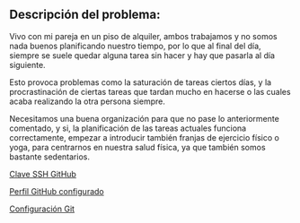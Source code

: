 ## Descripción del problema:

Vivo con mi pareja en un piso de alquiler, ambos trabajamos y no somos nada buenos planificando nuestro tiempo, por lo que al final del día, siempre se suele quedar alguna tarea sin hacer y hay que pasarla al día siguiente.

Esto provoca problemas como la saturación de tareas ciertos días, y la procrastinación de ciertas tareas que tardan mucho en hacerse o las cuales acaba realizando la otra persona siempre.

Necesitamos una buena organización para que no pase lo anteriormente comentado, y si, la planificación de las tareas actuales funciona correctamente, empezar a introducir también franjas de ejercicio físico o yoga, para centrarnos en nuestra salud física, ya que también somos bastante sedentarios.


[Clave SSH GitHub](./docs/comprobacion-clave-ssh.png)

[Perfil GitHub configurado](./docs/comprobacion-perfil-github.png)

[Configuración Git](./docs/configuracion-git.png)

